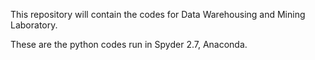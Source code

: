 This repository will contain the codes for Data Warehousing and Mining Laboratory.

These are the python codes run in Spyder 2.7, Anaconda.
